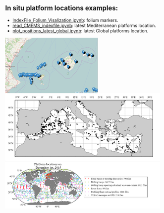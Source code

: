 ## In situ platform locations examples:

* [IndexFile_Folium_Visalization.ipynb](./PythonNotebooks/IndexFilePlots/IndexFile_Folium_Visalization.ipynb): folium markers.
* [read_CMEMS_indexfile.ipynb](./PythonNotebooks/IndexFilePlots/read_CMEMS_indexfile.ipynb): latest Mediterranean platforms location.
* [plot_positions_latest_global.ipynb](./PythonNotebooks/plot_positions_latest_global.ipynb): latest Global platforms location.

<img align="left" src="images/folium.png" width="300">
<img src="images/locationsMED.png" width="500">
<img src="images/global.png" width="500">